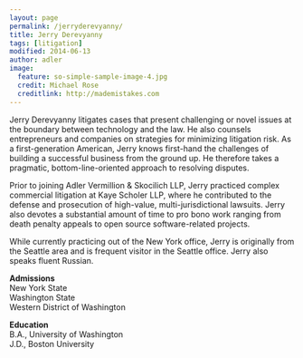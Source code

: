 ```yaml
---
layout: page
permalink: /jerryderevyanny/
title: Jerry Derevyanny
tags: [litigation]
modified: 2014-06-13
author: adler
image:
  feature: so-simple-sample-image-4.jpg
  credit: Michael Rose
  creditlink: http://mademistakes.com
---
```



Jerry Derevyanny litigates cases that present challenging or novel issues at the boundary between technology and the law. He also counsels entrepreneurs and companies on strategies for minimizing litigation risk. As a first-generation American, Jerry knows first-hand the challenges of building a successful business from the ground up. He therefore takes a pragmatic, bottom-line-oriented approach to resolving disputes.

Prior to joining Adler Vermillion & Skocilich LLP, Jerry practiced complex commercial litigation at Kaye Scholer LLP, where he contributed to the defense and prosecution of high-value, multi-jurisdictional lawsuits. Jerry also devotes a substantial amount of time to pro bono work ranging from death penalty appeals to open source software-related projects.

While currently practicing out of the New York office, Jerry is originally from the Seattle area and is frequent visitor in the Seattle office. Jerry also speaks fluent Russian.

<p class="sixcols">
<strong>Admissions</strong><br>
New York State<br>
Washington State<br>
Western District of Washington<br>
</p>

<p class="sixcols">
<strong>Education</strong> <br>
B.A., University of Washington<br>
J.D., Boston University<br>
</p>